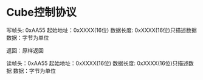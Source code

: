 ﻿# Cube控制协议

写帧头: 0xAA55
起始地址：0xXXXX(16位)
数据长度: 0xXXXX(16位)只描述数据
数据：字节为单位

返回：原样返回

读帧头：0xAA55
起始地址：0xXXXX(16位)
数据长度: 0xXXXX(16位)只描述数据
数据：字节为单位
